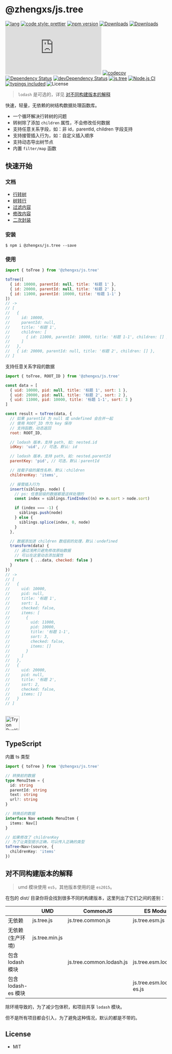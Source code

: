 # @zhengxs/js.tree

[![lang](https://img.shields.io/badge/lang-typescript-informational?style=flat)](https://www.typescriptlang.org/)
[![code style: prettier](https://img.shields.io/badge/code_style-prettier-ff69b4.svg?style=flat)](https://github.com/prettier/prettier)
[![npm version](https://img.shields.io/npm/v/%40zhengxs%2Fjs.tree.svg?style=flat)](https://www.npmjs.com/package/%40zhengxs%2Fjs.tree)
[![Downloads](https://img.shields.io/npm/dt/%40zhengxs%2Fjs.tree.svg?style=flat)](https://www.npmjs.com/package/%40zhengxs%2Fjs.tree)
[![Downloads](https://img.shields.io/npm/dm/%40zhengxs%2Fjs.tree.svg?style=flat)](https://www.npmjs.com/package/%40zhengxs%2Fjs.tree)
[![Gzip Size](http://img.badgesize.io/https://unpkg.com/@zhengxs/js.tree/dist/js.tree.min.js?compression=gzip&style=flat)](https://unpkg.com/@zhengxs/js.tree/dist/js.tree.min.js)
[![codecov](https://codecov.io/gh/zhengxs2018/js.tree/branch/main/graph/badge.svg?token=JBYVAK2RRG)](https://codecov.io/gh/zhengxs2018/js.tree)
[![Dependency Status](https://david-dm.org/zhengxs2018/js.tree.SVG)](https://david-dm.org/zhengxs2018/js.tree?type=dev)
[![devDependency Status](https://david-dm.org/zhengxs2018/js.tree/dev-status.svg)](https://david-dm.org/zhengxs2018/js.tree?type=dev)
[![js.tree](https://img.shields.io/endpoint?url=https://dashboard.cypress.io/badge/simple/dtcor7/main&style=flat&logo=cypress)](https://dashboard.cypress.io/projects/dtcor7/runs)
[![Node.js CI](https://github.com/zhengxs2018/js.tree/actions/workflows/tests.yaml/badge.svg)](https://github.com/zhengxs2018/js.tree/actions/workflows/tests.yaml)
[![typings included](https://img.shields.io/badge/typings-included-brightgreen.svg?style=flat)](#typescript)
![License](https://img.shields.io/badge/license-MIT-brightgreen.svg?style=flat)

> `lodash` 是可选的，详见 [对不同构建版本的解释](#对不同构建版本的解释)

快速，轻量，无依赖的树结构数据处理函数库。

- 一个循环解决行转树的问题
- 转树除了添加 `children` 属性，不会修改任何数据
- 支持任意关系字段，如：非 id，parentId, children 字段支持
- 支持接管插入行为，如：自定义插入顺序
- 支持动态导出树节点
- 内置 `filter/map` 函数

## 快速开始

### 文档

- [行转树](./docs/transform/toTree.md)
- [树转行](./docs/transform/toRows.md)
- [过滤内容](./docs/operators/filter.md)
- [修改内容](./docs/operators/map.md)
- [二次封装](./docs/advanced/custom.md)

### 安装

```shell
$ npm i @zhengxs/js.tree --save
```

### 使用

```js
import { toTree } from '@zhengxs/js.tree'

toTree([
  { id: 10000, parentId: null, title: '标题 1' },
  { id: 20000, parentId: null, title: '标题 2' },
  { id: 11000, parentId: 10000, title: '标题 1-1' }
])
// ->
// [
//   {
//     id: 10000,
//     parentId: null,
//     title: '标题 1',
//     children: [
//       { id: 11000, parentId: 10000, title: '标题 1-1', children: [] }
//     ]
//   },
//   { id: 20000, parentId: null, title: '标题 2', children: [] },
// ]
```

支持任意关系字段的数据

```js
import { toTree, ROOT_ID } from '@zhengxs/js.tree'

const data = [
  { uid: 10000, pid: null, title: '标题 1', sort: 1 },
  { uid: 20000, pid: null, title: '标题 2', sort: 2 },
  { uid: 11000, pid: 10000, title: '标题 1-1', sort: 3 }
]

const result = toTree(data, {
  // 如果 parentId 为 null 或 undefined 会合并一起
  // 使用 ROOT_ID 作为 key 保存
  // 支持函数，动态返回
  root: ROOT_ID,

  // lodash 版本，支持 path, 如: nested.id
  idKey: 'uid', // 可选，默认: id

  // lodash 版本，支持 path, 如: nested.parentId
  parentKey: 'pid', // 可选，默认：parentId

  // 挂载子级的属性名称，默认：children
  childrenKey: 'items',

  // 接管插入行为
  insert(siblings, node) {
    // ps: 任意层级的数据都是这样处理的
    const index = siblings.findIndex((n) => n.sort > node.sort)

    if (index === -1) {
      siblings.push(node)
    } else {
      siblings.splice(index, 0, node)
    }
  },

  // 数据添加进 children 数组前的处理，默认：undefined
  transform(data) {
    // 通过浅拷贝避免修改原始数据
    // 可以在这里动态添加属性
    return { ...data, checked: false }
  }
})
// ->
// [
//   {
//     uid: 10000,
//     pid: null,
//     title: '标题 1',
//     sort: 1,
//     checked: false,
//     items: [
//       {
//         uid: 11000,
//         pid: 10000,
//         title: '标题 1-1',
//         sort: 3,
//         checked: false,
//         items: []
//       }
//     ]
//   },
//   {
//     uid: 20000,
//     pid: null,
//     title: '标题 2',
//     sort: 2,
//     checked: false,
//     items: []
//   }
// ]
```

<br />

<a href="https://npm.runkit.com/@zhengxs/js.tree">
  <img src="https://static.runkitcdn.com/assets/images/brand/horizontal-logo-full.svg" height="44" alt="Try on RunKit">
</a>

## TypeScript

内置 ts 类型

```ts
import { toTree } from '@zhengxs/js.tree'

// 转换前的数据
type MenuItem = {
  id: string
  parentId: string
  text: string
  url?: string
}

// 转换后的数据
interface Nav extends MenuItem {
  items: Nav[]
}

// 如果修改了 childrenKey
// 为了让类型提示正确，可以传入正确的类型
toTree<Nav>(source, {
  childrenKey: 'items'
})
```

## 对不同构建版本的解释

> umd 模块使用 `es5`，其他版本使用的是 `es2015`。

在包的 dist/ 目录你将会找到很多不同的构建版本，这里列出了它们之间的差别：

|                     | UMD            | CommonJS                 | ES Module                |
| ------------------- | -------------- | ------------------------ | ------------------------ |
| 无依赖              | js.tree.js     | js.tree.common.js        | js.tree.esm.js           |
| 无依赖(生产环境)    | js.tree.min.js |                          |                          |
| 包含 lodash 模块    |                | js.tree.common.lodash.js | js.tree.esm.lodash.js    |
| 包含 lodash-es 模块 |                |                          | js.tree.esm.lodash-es.js |

除环境导致的，为了减少包体积，和项目共享 `lodash` 模块。

但不是所有项目都会引入，为了避免这种情况，默认的都是不带的。

## License

- MIT
